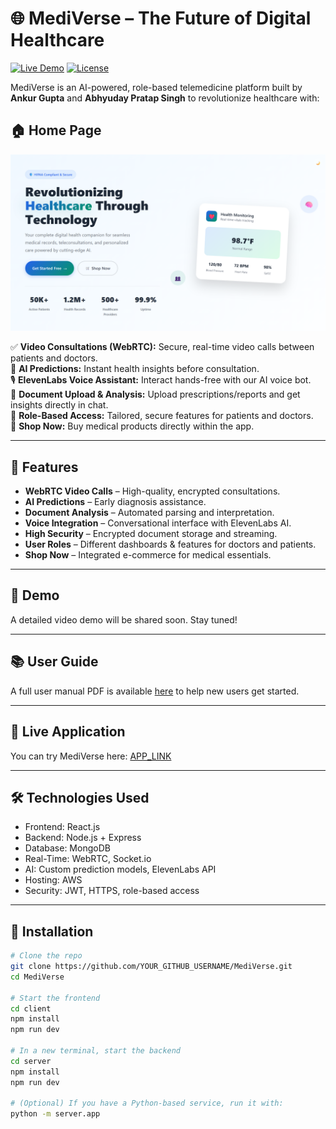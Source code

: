 # 🌐 MediVerse – The Future of Digital Healthcare

[![Live Demo](https://img.shields.io/badge/Live-Demo-brightgreen)](https://medixpert.netlify.app/)
[![License](https://img.shields.io/badge/license-MIT-blue.svg)](LICENSE)

MediVerse is an AI-powered, role-based telemedicine platform built by **Ankur Gupta** and **Abhyuday Pratap Singh** to revolutionize healthcare with:

## 🏠 Home Page

![Home Page](Home.png)


✅ **Video Consultations (WebRTC):** Secure, real-time video calls between patients and doctors.  
🧠 **AI Predictions:** Instant health insights before consultation.  
🎙 **ElevenLabs Voice Assistant:** Interact hands-free with our AI voice bot.  
📄 **Document Upload & Analysis:** Upload prescriptions/reports and get insights directly in chat.  
🔐 **Role-Based Access:** Tailored, secure features for patients and doctors.  
🛒 **Shop Now:** Buy medical products directly within the app.

---

## 🚀 Features

- **WebRTC Video Calls** – High-quality, encrypted consultations.
- **AI Predictions** – Early diagnosis assistance.
- **Document Analysis** – Automated parsing and interpretation.
- **Voice Integration** – Conversational interface with ElevenLabs AI.
- **High Security** – Encrypted document storage and streaming.
- **User Roles** – Different dashboards & features for doctors and patients.
- **Shop Now** – Integrated e-commerce for medical essentials.

---

## 📸 Demo

A detailed video demo will be shared soon. Stay tuned!

---

## 📚 User Guide

A full user manual PDF is available [here](https://drive.google.com/file/d/1tJwRuEg9FRfy-7qHhuxK0rZHVc4GfEHd/view?usp=sharing) to help new users get started.

---

## 🔗 Live Application

You can try MediVerse here: [APP_LINK](https://medixpert.netlify.app/)

---

## 🛠️ Technologies Used

- Frontend: React.js
- Backend: Node.js + Express
- Database: MongoDB
- Real-Time: WebRTC, Socket.io
- AI: Custom prediction models, ElevenLabs API
- Hosting: AWS 
- Security: JWT, HTTPS, role-based access

---

## 📂 Installation

```bash
# Clone the repo
git clone https://github.com/YOUR_GITHUB_USERNAME/MediVerse.git
cd MediVerse

# Start the frontend
cd client
npm install
npm run dev

# In a new terminal, start the backend
cd server
npm install
npm run dev

# (Optional) If you have a Python-based service, run it with:
python -m server.app

